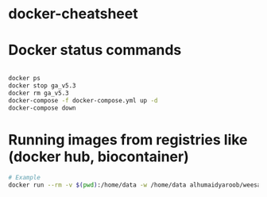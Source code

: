 # docker-cheatsheet

# Docker status commands
```sh

docker ps 
docker stop ga_v5.3
docker rm ga_v5.3
docker-compose -f docker-compose.yml up -d
docker-compose down 

```




# Running images from registries like (docker hub, biocontainer)
```sh
# Example 
docker run --rm -v $(pwd):/home/data -w /home/data alhumaidyaroob/weesam:latest   python3  weeSAM/weeSAM --help




```